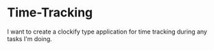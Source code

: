 # Time-Tracking
I want to create a clockify type application for time tracking during any tasks I'm doing.
